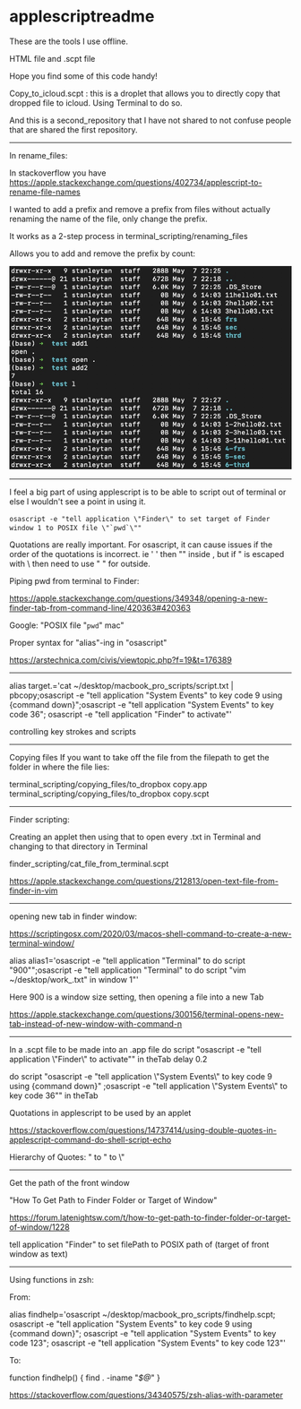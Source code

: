 # applescriptreadme


These are the tools I use offline. 

HTML file and .scpt file

Hope you find some of this code handy!  

Copy_to_icloud.scpt : this is a droplet that allows you to directly copy that dropped file to icloud.  Using Terminal to do so. 

And this is a second_repository that I have not shared to not confuse people that are shared the first repository. 

--------------------------------

In rename_files:

In stackoverflow you have https://apple.stackexchange.com/questions/402734/applescript-to-rename-file-names

I wanted to add a prefix and remove a prefix from files without actually renaming the name of the file, only change the prefix.

It works as a 2-step process in terminal_scripting/renaming_files

Allows you to add and remove the prefix by count:

![Rename](/image/rename_files.jpg)


--------------------------------

I feel a big part of using applescript is to be able to script out of terminal or else I wouldn't see a point in using it. 

```
osascript -e "tell application \"Finder\" to set target of Finder window 1 to POSIX file \"`pwd`\""

```

Quotations are really important.  For osascript, it can cause issues if the order of the quotations is incorrect.  ie ' ' then "" inside , but if " is escaped with \ then need to use " " for outside. 


Piping pwd from terminal to Finder: 

https://apple.stackexchange.com/questions/349348/opening-a-new-finder-tab-from-command-line/420363#420363


Google: "POSIX file "`pwd`" mac"

Proper syntax for "alias"-ing in "osascript"

https://arstechnica.com/civis/viewtopic.php?f=19&t=176389


--------------------------------

alias target.='cat ~/desktop/macbook_pro_scripts/script.txt | pbcopy;osascript -e "tell application \"System Events\" to key code 9 using {command down}";osascript -e "tell application \"System Events\" to key code 36"; osascript -e "tell application \"Finder\" to activate"'

controlling key strokes and scripts

--------------------------------

Copying files
If you want to take off the file from the filepath to get the folder in where the file lies:

terminal_scripting/copying_files/to_dropbox copy.app
terminal_scripting/copying_files/to_dropbox copy.scpt


--------------------------------

Finder scripting:

Creating an applet then using that to open every .txt in Terminal and changing to that directory in Terminal

finder_scripting/cat_file_from_terminal.scpt


https://apple.stackexchange.com/questions/212813/open-text-file-from-finder-in-vim

--------------------------------

opening new tab in finder window:

https://scriptingosx.com/2020/03/macos-shell-command-to-create-a-new-terminal-window/


alias alias1='osascript -e "tell application \"Terminal\" to do script \"900\"";osascript -e "tell application \"Terminal\" to do script \"vim ~/desktop/work_.txt\" in window 1"' 

Here 900 is a window size setting, then opening a file into a new Tab 


https://apple.stackexchange.com/questions/300156/terminal-opens-new-tab-instead-of-new-window-with-command-n

----------------------------------------------

In a .scpt file to be made into an .app file
do script "osascript -e \"tell application \\\"Finder\\\" to activate\"" in theTab
delay 0.2
	
do script "osascript -e \"tell application \\\"System Events\\\" to key code 9 using {command down}\" ;osascript -e \"tell application \\\"System Events\\\" to key code 36\"" in theTab

Quotations in applescript to be used by an applet

https://stackoverflow.com/questions/14737414/using-double-quotes-in-applescript-command-do-shell-script-echo

Hierarchy of Quotes:  " to \" to \\\"


-----------------------------------


Get the path of the front window

"How To Get Path to Finder Folder or Target of Window"

https://forum.latenightsw.com/t/how-to-get-path-to-finder-folder-or-target-of-window/1228

tell application "Finder" to set filePath to POSIX path of (target of front window as text)

----------------------------------

Using functions in zsh:

From:

alias findhelp='osascript ~/desktop/macbook_pro_scripts/findhelp.scpt; osascript -e "tell application \"System Events\" to key code 9 using {command down}"; osascript -e "tell application \"System Events\" to key code 123"; osascript -e "tell application \"System Events\" to key code 123"' 


To:

function findhelp() {
	find . -iname "*$@*"
}


https://stackoverflow.com/questions/34340575/zsh-alias-with-parameter


